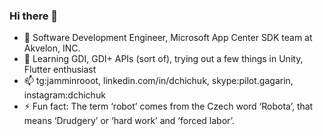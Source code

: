 ### Hi there 👋

- 🔭 Software Development Engineer, Microsoft App Center SDK team at Akvelon, INC.
- 🌱 Learning GDI, GDI+ APIs (sort of), trying out a few things in Unity, Flutter enthusiast
- 📫 tg:jamminrooot, linkedin.com/in/dchichuk, skype:pilot.gagarin, instagram:dchichuk
- ⚡ Fun fact: The term ‘robot’ comes from the Czech word ‘Robota’, that means ‘Drudgery’ or ‘hard work’ and ‘forced labor’.
